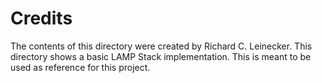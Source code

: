 # Credits

The contents of this directory were created by Richard C. Leinecker. This directory shows a basic LAMP Stack implementation. This is meant to be used as reference for this project.
